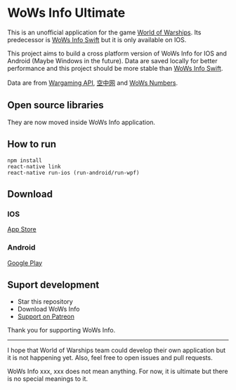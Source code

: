# WoWs Info Ultimate
This is an unofficial application for the game [World of Warships](https://worldofwarships.com/). Its predecessor is [WoWs Info Swift](https://github.com/HenryQuan/WoWs_Info_Swift) but it is only available on IOS. 

This project aims to build a cross platform version of WoWs Info for IOS and Android (Maybe Windows in the future). Data are saved locally for better performance and this project should be more stable than [WoWs Info Swift](https://github.com/HenryQuan/WoWs_Info_Swift).

Data are from [Wargaming API](https://developers.wargaming.net), [空中网](http://wows.kongzhong.com/) and [WoWs Numbers](http://wows-numbers.com).

## Open source libraries
They are now moved inside WoWs Info application.

## How to run
~~~~
npm install
react-native link
react-native run-ios (run-android/run-wpf)
~~~~
## Download
### IOS
[App Store](https://itunes.apple.com/app/id1202750166)
### Android
[Google Play](https://play.google.com/store/apps/details?id=com.yihengquan.wowsinfo)

## Suport development
- Star this repository
- Download WoWs Info
- [Support on Patreon](https://www.patreon.com/henryquan)

Thank you for supporting WoWs Info.

***
I hope that World of Warships team could develop their own application but it is not happening yet. Also, feel free to open issues and pull requests.

WoWs Info xxx, xxx does not mean anything. For now, it is ultimate but there is no special meanings to it.
